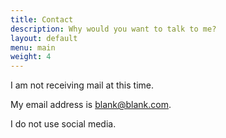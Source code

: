 ```yaml
---
title: Contact
description: Why would you want to talk to me?
layout: default
menu: main
weight: 4
---
```



I am not receiving mail at this time.

My email address is blank@blank.com.

I do not use social media.